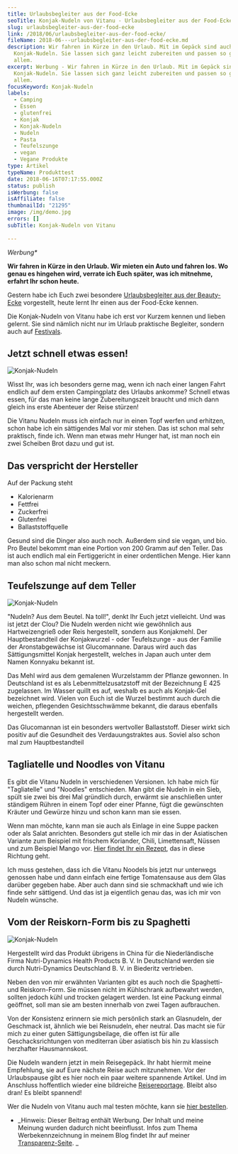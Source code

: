 ```yaml
---
title: Urlaubsbegleiter aus der Food-Ecke
seoTitle: Konjak-Nudeln von Vitanu - Urlaubsbegleiter aus der Food-Ecke
slug: urlaubsbegleiter-aus-der-food-ecke
link: /2018/06/urlaubsbegleiter-aus-der-food-ecke/
fileName: 2018-06---urlaubsbegleiter-aus-der-food-ecke.md
description: Wir fahren in Kürze in den Urlaub. Mit im Gepäck sind auch
  Konjak-Nudeln. Sie lassen sich ganz leicht zubereiten und passen so gut wie zu
  allem.
excerpt: Werbung - Wir fahren in Kürze in den Urlaub. Mit im Gepäck sind auch
  Konjak-Nudeln. Sie lassen sich ganz leicht zubereiten und passen so gut wie zu
  allem.
focusKeyword: Konjak-Nudeln
labels:
  - Camping
  - Essen
  - glutenfrei
  - Konjak
  - Konjak-Nudeln
  - Nudeln
  - Pasta
  - Teufelszunge
  - vegan
  - Vegane Produkte
type: Artikel
typeName: Produkttest
date: 2018-06-16T07:17:55.000Z
status: publish
isWerbung: false
isAffiliate: false
thumbnailId: "21295"
image: /img/demo.jpg
errors: []
subTitle: Konjak-Nudeln von Vitanu
  
---
```


_Werbung\*_

**Wir fahren in Kürze in den Urlaub. Wir mieten ein Auto und fahren los. Wo
genau es hingehen wird, verrate ich Euch später, was ich mitnehme, erfahrt Ihr
schon heute.**

Gestern habe ich Euch zwei besondere
[Urlaubsbegleiter aus der Beauty-Ecke](/2018/06/mit-santaverde-auf-reisen/)
vorgestellt, heute lernt Ihr einen aus der Food-Ecke kennen.

Die Konjak-Nudeln von Vitanu habe ich erst vor Kurzem kennen und lieben gelernt.
Sie sind nämlich nicht nur im Urlaub praktische Begleiter, sondern auch auf
[Festivals](/2018/05/dunkfestival-2018-postrock-liebe-fuer-immer/).

## Jetzt schnell etwas essen!

![Konjak-Nudeln](http://cardamonchai.com/wp-content/uploads/2018/06/42761115832_bac9c75890_z-400x300.jpg)

Wisst Ihr, was ich besonders gerne mag, wenn ich nach einer langen Fahrt endlich
auf dem ersten Campingplatz des Urlaubs ankomme? Schnell etwas essen, für das
man keine lange Zubereitungszeit braucht und mich dann gleich ins erste
Abenteuer der Reise stürzen!

Die Vitanu Nudeln muss ich einfach nur in einen Topf werfen und erhitzen, schon
habe ich ein sättigendes Mal vor mir stehen. Das ist schon mal sehr praktisch,
finde ich. Wenn man etwas mehr Hunger hat, ist man noch ein zwei Scheiben Brot
dazu und gut ist.

## Das verspricht der Hersteller

Auf der Packung steht

- Kalorienarm
- Fettfrei
- Zuckerfrei
- Glutenfrei
- Ballaststoffquelle

Gesund sind die Dinger also auch noch. Außerdem sind sie vegan, und bio. Pro
Beutel bekommt man eine Portion von 200 Gramm auf den Teller. Das ist auch
endlich mal ein Fertiggericht in einer ordentlichen Menge. Hier kann man also
schon mal nicht meckern.

## Teufelszunge auf dem Teller

![Konjak-Nudeln](http://cardamonchai.com/wp-content/uploads/2018/06/41909468735_9f0c7a76a0_z-400x300.jpg)

"Nudeln? Aus dem Beutel. Na toll!", denkt Ihr Euch jetzt vielleicht. Und was ist
jetzt der Clou? Die Nudeln werden nicht wie gewöhnlich aus Hartweizengrieß oder
Reis hergestellt, sondern aus Konjakmehl. Der Hauptbestandteil der
Konjakwurzel - oder Teufelszunge - aus der Familie der Aronstabgewächse ist
Glucomannane. Daraus wird auch das Sättigungsmittel Konjak hergestellt, welches
in Japan auch unter dem Namen Konnyaku bekannt ist.

Das Mehl wird aus dem gemalenen Wurzelstamm der Pflanze gewonnen. In Deutschland
ist es als Lebenmittelzusatzstoff mit der Bezeichnung E 425 zugelassen. Im
Wasser quillt es auf, weshalb es auch als Konjak-Gel bezeichnet wird. Vielen von
Euch ist die Wurzel bestimmt auch durch die weichen, pflegenden Gesichtsschwämme
bekannt, die daraus ebenfalls hergestellt werden.

Das Glucomannan ist ein besonders wertvoller Ballaststoff. Dieser wirkt sich
positiv auf die Gesundheit des Verdauungstraktes aus. Soviel also schon mal zum
Hauptbestandteil

## Tagliatelle und Noodles von Vitanu

Es gibt die Vitanu Nudeln in verschiedenen Versionen. Ich habe mich für
"Tagliatelle" und "Noodles" entschieden. Man gibt die Nudeln in ein Sieb, spült
sie zwei bis drei Mal gründlich durch, erwärmt sie anschließen unter ständigem
Rühren in einem Topf oder einer Pfanne, fügt die gewünschten Kräuter und Gewürze
hinzu und schon kann man sie essen.

Wenn man möchte, kann man sie auch als Einlage in eine Suppe packen oder als
Salat anrichten. Besonders gut stelle ich mir das in der Asiatischen Variante
zum Beispiel mit frischem Koriander, Chili, Limettensaft, Nüssen und zum
Beispiel Mango vor.
[Hier findet Ihr ein Rezept](/2017/03/glasnudelsalat-mit-mango-vegan/), das in
diese Richtung geht.

Ich muss gestehen, dass ich die Vitanu Noodels bis jetzt nur unterwegs genossen
habe und dann einfach eine fertige Tomatensause aus dem Glas darüber gegeben
habe. Aber auch dann sind sie schmackhaft und wie ich finde sehr sättigend. Und
das ist ja eigentlich genau das, was ich mir von Nudeln wünsche.

## Vom der Reiskorn-Form bis zu Spaghetti

![Konjak-Nudeln](http://cardamonchai.com/wp-content/uploads/2018/06/28936661648_370d190e9d_z-400x300.jpg)

Hergestellt wird das Produkt übrigens in China für die Niederländische Firma
Nutri-Dynamics Health Products B. V. In Deutschland werden sie durch
Nutri-Dynamics Deutschland B. V. in Biederitz vertrieben.

Neben den von mir erwähnten Varianten gibt es auch noch die Spaghetti- und
Reiskorn-Form. Sie müssen nicht im Kühlschrank aufbewahrt werden, sollten jedoch
kühl und trocken gelagert werden. Ist eine Packung einmal geöffnet, soll man sie
am besten innerhalb von zwei Tagen aufbrauchen.

Von der Konsistenz erinnern sie mich persönlich stark an Glasnudeln, der
Geschmack ist, ähnlich wie bei Reisnudeln, eher neutral. Das macht sie für mich
zu einer guten Sättigungsbeilage, die offen ist für alle Geschacksrichtungen von
mediterran über asiatisch bis hin zu klassisch herzhafter Hausmannskost.

Die Nudeln wandern jetzt in mein Reisegepäck. Ihr habt hiermit meine Empfehlung,
sie auf Eure nächste Reise auch mitzunehmen. Vor der Urlaubspause gibt es hier
noch ein paar weitere spannende Artikel. Und im Anschluss hoffentlich wieder
eine bildreiche [Reisereportage](/tag/irland2017/). Bleibt also dran! Es bleibt
spannend!

Wer die Nudeln von Vitanu auch mal testen möchte, kann sie
[hier bestellen](https://www.vitanu.de/webshop?product=bio-konjak-nudeln).

- _Hinweis: Dieser Beitrag enthält Werbung. Der Inhalt und meine Meinung wurden
  dadurch nicht beeinflusst. Infos zum Thema Werbekennzeichnung in meinem Blog
  findet Ihr auf meiner [Transparenz-Seite](/werbung/). _

  